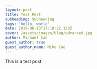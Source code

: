 ```yaml
---
layout: post
title: Test Post
subheading: Subheading
tags: 'hello, world'
date: 2019-06-13T17:18:22.123Z
cover: /assets/images/blog/advanced.jpg
author: Michael Cao
guest_author: true
guest_author_name: Mike Cao
---
```

This is a test post

